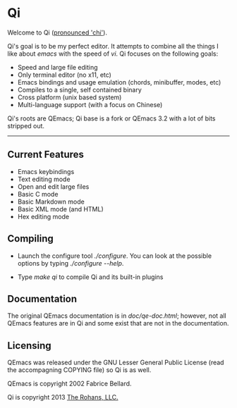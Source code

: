 Qi
===

Welcome to Qi ([pronounced 'chi'][qi]).

Qi's goal is to be my perfect editor.  It attempts to combine all the things I like about _emacs_ with the speed of _vi_.   Qi focuses on the following goals:

* Speed and large file editing
* Only terminal editor (no x11, etc)
* Emacs bindings and usage emulation (chords, minibuffer, modes, etc)
* Compiles to a single, self contained binary
* Cross platform (unix based system)
* Multi-language support (with a focus on Chinese)

Qi's roots are QEmacs; Qi base is a fork or QEmacs 3.2 with a lot of bits stripped out.

---------------------------------

## Current Features

* Emacs keybindings
* Text editing mode
* Open and edit large files
* Basic C mode
* Basic Markdown mode
* Basic XML mode (and HTML)
* Hex editing mode

## Compiling

* Launch the configure tool _./configure_. You can look at the
  possible options by typing _./configure --help_.

* Type _make qi_ to compile Qi and its built-in plugins

## Documentation

The original QEmacs documentation is in _doc/qe-doc.html_; however, not all QEmacs features are in Qi and some exist that are not in the documentation.

## Licensing

QEmacs was released under the GNU Lesser General Public License (read the accompagning COPYING file) so Qi is as well.

QEmacs is copyright 2002 Fabrice Bellard.

Qi is copyright 2013 [The Rohans, LLC.][rohans]

[qi]: http://en.wikipedia.org/wiki/Qi
[rohans]: http://therohans.com
